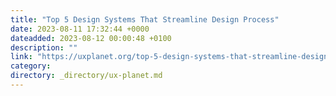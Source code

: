 ```yaml
---
title: "Top 5 Design Systems That Streamline Design Process"
date: 2023-08-11 17:32:44 +0000
dateadded: 2023-08-12 00:00:48 +0100
description: ""
link: "https://uxplanet.org/top-5-design-systems-that-streamline-design-process-8a2bc8c406cf?source=rss----819cc2aaeee0---4"
category:
directory: _directory/ux-planet.md
---
```

